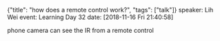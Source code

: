 {"title": "how does a remote control work?", "tags": ["talk"]}
speaker: Lih Wei
event: Learning Day 32
date: [2018-11-16 Fri 21:40:58]

phone camera can see the IR from a remote control

